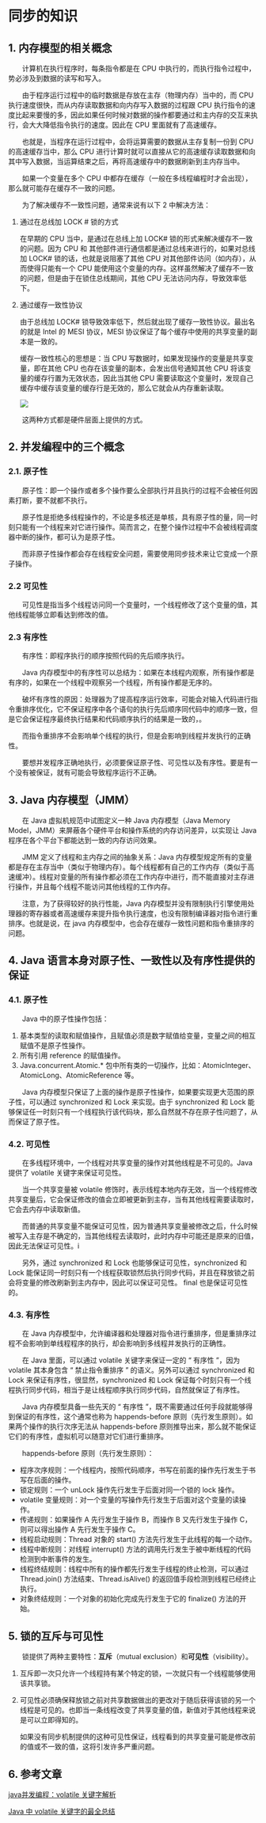 # 同步的知识

## 1. 内存模型的相关概念

　　计算机在执行程序时，每条指令都是在 CPU 中执行的，而执行指令过程中，势必涉及到数据的读写和写入。

　　由于程序运行过程中的临时数据是存放在主存（物理内存）当中的，而 CPU 执行速度很快，而从内存读取数据和向内存写入数据的过程跟 CPU 执行指令的速度比起来要慢的多，因此如果任何时候对数据的操作都要通过和主内存的交互来执行，会大大降低指令执行的速度。因此在 CPU 里面就有了高速缓存。

　　也就是，当程序在运行过程中，会将运算需要的数据从主存复制一份到 CPU 的高速缓存当中，那么 CPU 进行计算时就可以直接从它的高速缓存读取数据和向其中写入数据，当运算结束之后，再将高速缓存中的数据刷新到主内存当中。

　　如果一个变量在多个 CPU 中都存在缓存（一般在多线程编程时才会出现），那么就可能存在缓存不一致的问题。

　　为了解决缓存不一致性问题，通常来说有以下 2 中解决方法：

1. 通过在总线加 LOCK # 锁的方式

   在早期的 CPU 当中，是通过在总线上加 LOCK# 锁的形式来解决缓存不一致的问题。因为 CPU 和 其他部件进行通信都是通过总线来进行的，如果对总线加 LOCK# 锁的话，也就是说阻塞了其他 CPU 对其他部件访问（如内存），从而使得只能有一个 CPU 能使用这个变量的内存。这样虽然解决了缓存不一致的问题，但是由于在锁住总线期间，其他 CPU 无法访问内存，导致效率低下。

2. 通过缓存一致性协议

   由于总线加 LOCK# 锁导致效率低下，然后就出现了缓存一致性协议。最出名的就是 Intel 的 MESI 协议，MESI 协议保证了每个缓存中使用的共享变量的副本是一致的。

   缓存一致性核心的思想是：当 CPU 写数据时，如果发现操作的变量是共享变量，即在其他 CPU 也存在该变量的副本，会发出信号通知其他 CPU 将该变量的缓存行置为无效状态，因此当其他 CPU 需要读取这个变量时，发现自己缓存中缓存该变量的缓存行是无效的，那么它就会从内存重新读取。

   ![](image/内存模型.jpg)

　　这两种方式都是硬件层面上提供的方式。

## 2. 并发编程中的三个概念

### 2.1. 原子性

　　原子性：即一个操作或者多个操作要么全部执行并且执行的过程不会被任何因素打断，要不就都不执行。

　　原子性是拒绝多线程操作的，不论是多核还是单核，具有原子性的量，同一时刻只能有一个线程来对它进行操作。简而言之，在整个操作过程中不会被线程调度器中断的操作，都可认为是原子性。

　　而非原子性操作都会存在线程安全问题，需要使用同步技术来让它变成一个原子操作。

### 2.2 可见性

　　可见性是指当多个线程访问同一个变量时，一个线程修改了这个变量的值，其他线程能够立即看达到修改的值。

### 2.3 有序性

　　有序性：即程序执行的顺序按照代码的先后顺序执行。

　　Java 内存模型中的有序性可以总结为：如果在本线程内观察，所有操作都是有序的，如果在一个线程中观察另一个线程，所有操作都是无序的。

　　破坏有序性的原因：处理器为了提高程序运行效率，可能会对输入代码进行指令重排序优化，它不保证程序中各个语句的执行先后顺序同代码中的顺序一致，但是它会保证程序最终执行结果和代码顺序执行的结果是一致的，。

　　而指令重排序不会影响单个线程的执行，但是会影响到线程并发执行的正确性。

　　要想并发程序正确地执行，必须要保证原子性、可见性以及有序性。要是有一个没有被保证，就有可能会导致程序运行不正确。

## 3. Java 内存模型（JMM）

　　在 Java 虚拟机规范中试图定义一种 Java 内存模型（Java Memory Model，JMM）来屏蔽各个硬件平台和操作系统的内存访问差异，以实现让 Java 程序在各个平台下都能达到一致的内存访问效果。

　　JMM 定义了线程和主内存之间的抽象关系：Java 内存模型规定所有的变量都是存在主存当中（类似于物理内存）。每个线程都有自己的工作内存（类似于高速缓冲）。线程对变量的所有操作都必须在工作内存中进行，而不能直接对主存进行操作，并且每个线程不能访问其他线程的工作内存。

　　注意，为了获得较好的执行性能，Java 内存模型并没有限制执行引擎使用处理器的寄存器或者高速缓存来提升指令执行速度，也没有限制编译器对指令进行重排序。也就是说，在 java 内存模型中，也会存在缓存一致性问题和指令重排序的问题。

## 4. Java 语言本身对原子性、一致性以及有序性提供的保证

### 4.1. 原子性

　　Java 中的原子性操作包括：

1. 基本类型的读取和赋值操作，且赋值必须是数字赋值给变量，变量之间的相互赋值不是原子性操作。
2. 所有引用 reference 的赋值操作。
3. Java.concurrent.Atomic.* 包中所有类的一切操作，比如：AtomicInteger、AtomicLong、AtomicReference 等。

　　Java 内存模型只保证了上面的操作是原子性操作，如果要实现更大范围的原子性，可以通过 synchronized 和 Lock 来实现。由于 synchronized 和 Lock 能够保证任一时刻只有一个线程执行该代码块，那么自然就不存在原子性问题了，从而保证了原子性。 

### 4.2. 可见性

　　在多线程环境中，一个线程对共享变量的操作对其他线程是不可见的。Java 提供了 volatile 关键字来保证可见性。

　　当一个共享变量被 volatile 修饰时，表示线程本地内存无效，当一个线程修改共享变量后，它会保证修改的值会立即被更新到主存，当有其他线程需要读取时，它会去内存中读取新值。

　　而普通的共享变量不能保证可见性，因为普通共享变量被修改之后，什么时候被写入主存是不确定的，当其他线程去读取时，此时内存中可能还是原来的旧值，因此无法保证可见性。i

　　另外，通过 synchronized 和 Lock 也能够保证可见性，synchronized 和 Lock 能保证同一时刻只有一个线程获取锁然后执行同步代码，并且在释放锁之前会将变量的修改刷新到主内存中，因此可以保证可见性。 final 也是保证可见性的。

### 4.3. 有序性

 　　在 Java 内存模型中，允许编译器和处理器对指令进行重排序，但是重排序过程不会影响到单线程程序的执行，却会影响到多线程并发执行的正确性。

　　在 Java 里面，可以通过 volatile 关键字来保证一定的 “ 有序性 ”，因为 volatile 其本身包含 “ 禁止指令重排序 ” 的语义。另外可以通过 synchronized 和 Lock 来保证有序性，很显然，synchronized 和 Lock 保证每个时刻只有一个线程执行同步代码，相当于是让线程顺序执行同步代码，自然就保证了有序性。

　　Java 内存模型具备一些先天的 “ 有序性 ”，既不需要通过任何手段就能够得到保证的有序性，这个通常也称为 happends-before 原则（先行发生原则）。如果两个操作的执行次序无法从 happends-before 原则推导出来，那么就不能保证它们的有序性，虚拟机可以随意对它们进行重排序。

　　happends-before 原则（先行发生原则）：

* 程序次序规则：一个线程内，按照代码顺序，书写在前面的操作先行发生于书写在后面的操作。
* 锁定规则：一个 unLock 操作先行发生于后面对同一个锁的 lock 操作。
* volatile 变量规则：对一个变量的写操作先行发生于后面对这个变量的读操作。
* 传递规则：如果操作 A 先行发生于操作 B，而操作 B 又先行发生于操作 C，则可以得出操作 A 先行发生于操作 C。
* 线程启动规则：Thread 对象的 start() 方法先行发生于此线程的每一个动作。
* 线程中断规则：对线程 interrupt() 方法的调用先行发生于被中断线程的代码检测到中断事件的发生。
* 线程终结规则：线程中所有的操作都先行发生于线程的终止检测，可以通过 Thread.join() 方法结束、Thread.isAlive() 的返回值手段检测到线程已经终止执行。
* 对象终结规则：一个对象的初始化完成先行发生于它的 finalize() 方法的开始。

## 5. 锁的互斥与可见性

　　锁提供了两种主要特性：**互斥**（mutual exclusion）和**可见性**（visibility）。

1. 互斥即一次只允许一个线程持有某个特定的锁，一次就只有一个线程能够使用该共享锁。

2. 可见性必须确保释放锁之前对共享数据做出的更改对于随后获得该锁的另一个线程是可见的。也即当一条线程改变了共享变量的值，新值对于其他线程来说是可以立即得知的。

   如果没有同步机制提供的这种可见性保证，线程看到的共享变量可能是修改前的值或不一致的值，这将引发许多严重问题。

## 6. 参考文章

[java并发编程：volatile 关键字解析](https://www.cnblogs.com/dolphin0520/p/3920373.html)

[Java 中 volatile 关键字的最全总结](https://blog.csdn.net/u012723673/article/details/80682208)